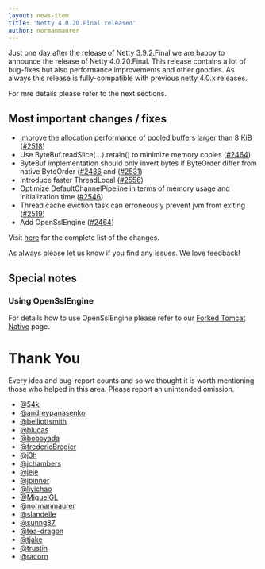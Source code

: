 ```yaml
---
layout: news-item
title: 'Netty 4.0.20.Final released'
author: normanmaurer
---
```

Just one day after the release of Netty 3.9.2.Final we are happy to announce the release of Netty 4.0.20.Final.
This release contains a lot of bug-fixes but also performance improvements and other goodies. As always this release is fully-compatible
with previous netty 4.0.x releases.

For mre details please refer to the next sections.

## Most important changes / fixes
* Improve the allocation performance of pooled buffers larger than 8 KiB ([#2518](https://github.com/netty/netty/issues/2518))
* Use ByteBuf.readSlice(...).retain() to minimize memory copies ([#2464](https://github.com/netty/netty/pull/2477))
* ByteBuf implementation should only invert bytes if ByteOrder differ from native ByteOrder ([#2436](https://github.com/netty/netty/issues/2436) and ([#2531](https://github.com/netty/netty/pull/2531))
* Introduce faster ThreadLocal ([#2556](https://github.com/netty/netty/pull/2556))
* Optimize DefaultChannelPipeline in terms of memory usage and initialization time ([#2546](https://github.com/netty/netty/pull/2546))
* Thread cache eviction task can erroneously prevent jvm from exiting ([#2519](https://github.com/netty/netty/issues/2519))
* Add OpenSslEngine ([#2464](https://github.com/netty/netty/pull/2464))


Visit [here](https://github.com/netty/netty/issues?milestone=90&page=1&state=closed) for the complete list of the changes.

As always please let us know if you find any issues. We love feedback!

## Special notes

### Using OpenSslEngine

For details how to use OpenSslEngine please refer to our [Forked Tomcat Native](/wiki/forked-tomcat-native.html#wiki-h2-1) page.

# Thank You

Every idea and bug-report counts and so we thought it is worth mentioning those who helped in this area. Please report an unintended omission.


* [@54k ](https://github.com/54k)
* [@andreypanasenko ](https://github.com/andreypanasenko)
* [@belliottsmith ](https://github.com/belliottsmith)
* [@blucas ](https://github.com/blucas)
* [@boboyada ](https://github.com/boboyada)
* [@fredericBregier](https://github.com/fredericBregier)
* [@j3h](https://github.com/j3h)
* [@jchambers](https://github.com/jchambers)
* [@jeje](https://github.com/jeje)
* [@jpinner](https://github.com/jpinner)
* [@liyichao](https://github.com/liyichao)
* [@MiguelGL](https://github.com/MiguelGL)
* [@normanmaurer](https://github.com/normanmaurer)
* [@slandelle](https://github.com/slandelle)
* [@sunng87](https://github.com/sunng87)
* [@tea-dragon](https://github.com/tea-dragon)
* [@tjake](https://github.com/tjake)
* [@trustin](https://github.com/trustin)
* [@racorn](https://github.com/racorn)
